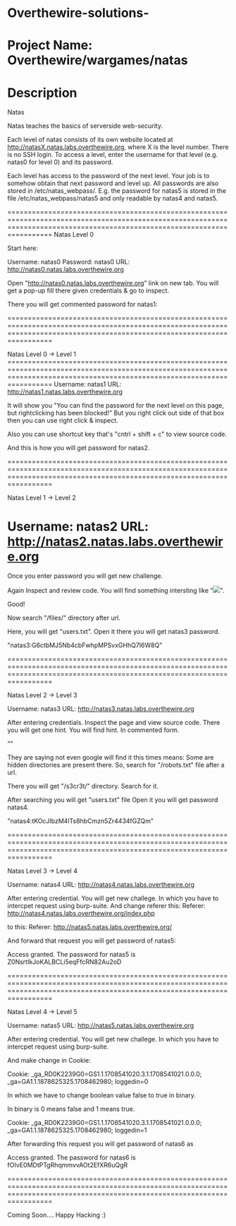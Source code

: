 # Overthewire-solutions-
Project Name: Overthewire/wargames/natas
=============================================================================================================================================================================
Description
=============================================================================================================================================================================
Natas

Natas teaches the basics of serverside web-security.

Each level of natas consists of its own website located at http://natasX.natas.labs.overthewire.org, where X is the level number. There is no SSH login. To access a level, enter the username for that level (e.g. natas0 for level 0) and its password.

Each level has access to the password of the next level. Your job is to somehow obtain that next password and level up. All passwords are also stored in /etc/natas_webpass/. E.g. the password for natas5 is stored in the file /etc/natas_webpass/natas5 and only readable by natas4 and natas5.

=============================================================================================================================================================================
Natas Level 0

Start here:

Username: natas0
Password: natas0
URL:      http://natas0.natas.labs.overthewire.org

Open 
"http://natas0.natas.labs.overthewire.org" link on new tab. 
You will get a pop-up fill there given credentials & go to inspect.

There you will get commented password for natas1:

<!--The password for natas1 is g9D9cREhslqBKtcA2uocGHPfMZVzeFK6 -->

=============================================================================================================================================================================

Natas Level 0 → Level 1 =============================================================================================================================================================================
Username: natas1
URL:      http://natas1.natas.labs.overthewire.org


It will show you
"You can find the password for the
next level on this page, but rightclicking has been blocked!" But you right click out side of that box
then you can use right click & inspect.

Also you can use shortcut key that's "cntrl + shift + c" to view source code.

And this is how you will get password for natas2.

<!--The password for natas2 is h4ubbcXrWqsTo7GGnnUMLppXbOogfBZ7 -->

=============================================================================================================================================================================


Natas Level 1 → Level 2

Username: natas2
URL:      http://natas2.natas.labs.overthewire.org
=============================================================================================================================================================================

Once you enter password you will get new challenge.

Again Inspect and review code. You will find something intersting like "<img src="files/pixel.png">".

Good!

Now search "/files/" directory after url.

Here, you will get "users.txt".
Open it there you will get natas3 password.

"natas3:G6ctbMJ5Nb4cbFwhpMPSvxGHhQ7I6W8Q"

=============================================================================================================================================================================

Natas Level 2 → Level 3

Username: natas3
URL:      http://natas3.natas.labs.overthewire.org

After entering credentials.
Inspect the page and view source code. There you will get one hint.
You will find hint. In commented form.

"<!-- No more information leaks!! Not even Google will find it this time... -->"

They are saying not even google will find it this times means:
Some are hidden directories are present there.
So, search for "/robots.txt" file after a url.

There you will get "/s3cr3t/" directory. Search for it.

After searching you will get "users.txt" file Open it you will get password natas4.

"natas4:tKOcJIbzM4lTs8hbCmzn5Zr4434fGZQm"

=============================================================================================================================================================================


Natas Level 3 → Level 4

Username: natas4
URL:      http://natas4.natas.labs.overthewire.org

After entering credential. You will get new challege.
In which you have to intercpet request using burp-suite.
And change referer this:
Referer:
http://natas4.natas.labs.overthewire.org/index.php

to this:
Referer: http://natas5.natas.labs.overthewire.org/

And forward that request you will get password of natas5:

Access granted. The password for natas5 is Z0NsrtIkJoKALBCLi5eqFfcRN82Au2oD 

=============================================================================================================================================================================

Natas Level 4 → Level 5

Username: natas5
URL:      http://natas5.natas.labs.overthewire.org


After entering credential. You will get new challege.
In which you have to intercpet request using burp-suite.


And make change in Cookie:

Cookie: _ga_RD0K2239G0=GS1.1.1708541020.3.1.1708541021.0.0.0; _ga=GA1.1.1878625325.1708462980; loggedin=0

In which we have to change boolean value false to true in binary.

In binary is 0 means false and 1 means true.

Cookie: _ga_RD0K2239G0=GS1.1.1708541020.3.1.1708541021.0.0.0; _ga=GA1.1.1878625325.1708462980; loggedin=1

After forwarding this request you will get password of natas6 as

 Access granted. The password for natas6 is fOIvE0MDtPTgRhqmmvvAOt2EfXR6uQgR

=============================================================================================================================================================================

Coming Soon....
Happy Hacking :)




